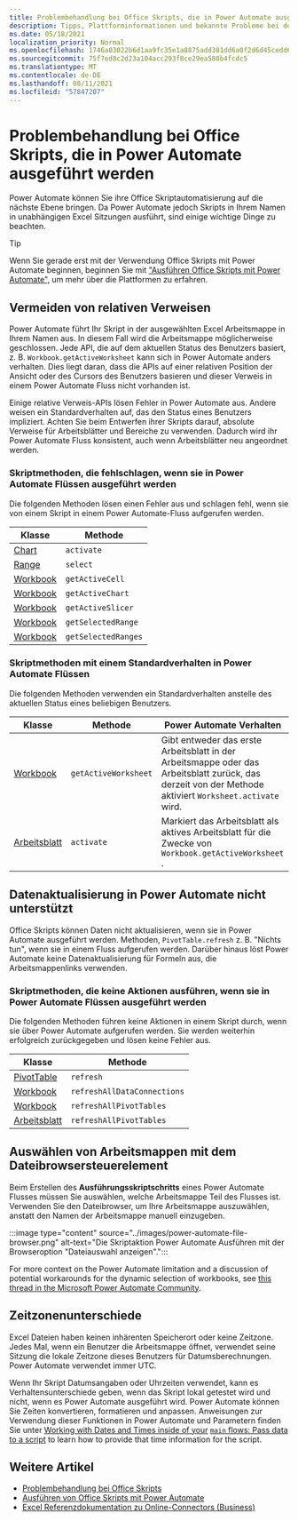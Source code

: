 ```yaml
---
title: Problembehandlung bei Office Skripts, die in Power Automate ausgeführt werden
description: Tipps, Plattforminformationen und bekannte Probleme bei der Integration von Office Skripts und Power Automate.
ms.date: 05/18/2021
localization_priority: Normal
ms.openlocfilehash: 1746a03022b6d1aa9fc35e1a8875add301dd6a0f2d6d45cedd64308f0738d2f8
ms.sourcegitcommit: 75f7ed8c2d23a104acc293f8ce29ea580b4fcdc5
ms.translationtype: MT
ms.contentlocale: de-DE
ms.lasthandoff: 08/11/2021
ms.locfileid: "57847207"
---
```

# <a name="troubleshoot-office-scripts-running-in-power-automate"></a>Problembehandlung bei Office Skripts, die in Power Automate ausgeführt werden

Power Automate können Sie ihre Office Skriptautomatisierung auf die nächste Ebene bringen. Da Power Automate jedoch Skripts in Ihrem Namen in unabhängigen Excel Sitzungen ausführt, sind einige wichtige Dinge zu beachten.

> [!TIP]
> Wenn Sie gerade erst mit der Verwendung Office Skripts mit Power Automate beginnen, beginnen Sie mit ["Ausführen Office Skripts mit Power Automate",](../develop/power-automate-integration.md) um mehr über die Plattformen zu erfahren.

## <a name="avoid-relative-references"></a>Vermeiden von relativen Verweisen

Power Automate führt Ihr Skript in der ausgewählten Excel Arbeitsmappe in Ihrem Namen aus. In diesem Fall wird die Arbeitsmappe möglicherweise geschlossen. Jede API, die auf dem aktuellen Status des Benutzers basiert, z. B. `Workbook.getActiveWorksheet` kann sich in Power Automate anders verhalten. Dies liegt daran, dass die APIs auf einer relativen Position der Ansicht oder des Cursors des Benutzers basieren und dieser Verweis in einem Power Automate Fluss nicht vorhanden ist.

Einige relative Verweis-APIs lösen Fehler in Power Automate aus. Andere weisen ein Standardverhalten auf, das den Status eines Benutzers impliziert. Achten Sie beim Entwerfen ihrer Skripts darauf, absolute Verweise für Arbeitsblätter und Bereiche zu verwenden. Dadurch wird ihr Power Automate Fluss konsistent, auch wenn Arbeitsblätter neu angeordnet werden.

### <a name="script-methods-that-fail-when-run-in-power-automate-flows"></a>Skriptmethoden, die fehlschlagen, wenn sie in Power Automate Flüssen ausgeführt werden

Die folgenden Methoden lösen einen Fehler aus und schlagen fehl, wenn sie von einem Skript in einem Power Automate-Fluss aufgerufen werden.

| Klasse | Methode |
|--|--|
| [Chart](/javascript/api/office-scripts/excelscript/excelscript.chart) | `activate` |
| [Range](/javascript/api/office-scripts/excelscript/excelscript.range) | `select` |
| [Workbook](/javascript/api/office-scripts/excelscript/excelscript.workbook) | `getActiveCell` |
| [Workbook](/javascript/api/office-scripts/excelscript/excelscript.workbook) | `getActiveChart` |
| [Workbook](/javascript/api/office-scripts/excelscript/excelscript.workbook) | `getActiveSlicer` |
| [Workbook](/javascript/api/office-scripts/excelscript/excelscript.workbook) | `getSelectedRange` |
| [Workbook](/javascript/api/office-scripts/excelscript/excelscript.workbook) | `getSelectedRanges` |

### <a name="script-methods-with-a-default-behavior-in-power-automate-flows"></a>Skriptmethoden mit einem Standardverhalten in Power Automate Flüssen

Die folgenden Methoden verwenden ein Standardverhalten anstelle des aktuellen Status eines beliebigen Benutzers.

| Klasse | Methode | Power Automate Verhalten |
|--|--|--|
| [Workbook](/javascript/api/office-scripts/excelscript/excelscript.workbook) | `getActiveWorksheet` | Gibt entweder das erste Arbeitsblatt in der Arbeitsmappe oder das Arbeitsblatt zurück, das derzeit von der Methode aktiviert `Worksheet.activate` wird. |
| [Arbeitsblatt](/javascript/api/office-scripts/excelscript/excelscript.worksheet) | `activate` | Markiert das Arbeitsblatt als aktives Arbeitsblatt für die Zwecke von `Workbook.getActiveWorksheet` . |

## <a name="data-refresh-not-supported-in-power-automate"></a>Datenaktualisierung in Power Automate nicht unterstützt

Office Skripts können Daten nicht aktualisieren, wenn sie in Power Automate ausgeführt werden. Methoden, `PivotTable.refresh` z. B. "Nichts tun", wenn sie in einem Fluss aufgerufen werden. Darüber hinaus löst Power Automate keine Datenaktualisierung für Formeln aus, die Arbeitsmappenlinks verwenden.

### <a name="script-methods-that-do-nothing-when-run-in-power-automate-flows"></a>Skriptmethoden, die keine Aktionen ausführen, wenn sie in Power Automate Flüssen ausgeführt werden

Die folgenden Methoden führen keine Aktionen in einem Skript durch, wenn sie über Power Automate aufgerufen werden. Sie werden weiterhin erfolgreich zurückgegeben und lösen keine Fehler aus.

| Klasse | Methode |
|--|--|
| [PivotTable](/javascript/api/office-scripts/excelscript/excelscript.pivottable) | `refresh` |
| [Workbook](/javascript/api/office-scripts/excelscript/excelscript.workbook) | `refreshAllDataConnections` |
| [Workbook](/javascript/api/office-scripts/excelscript/excelscript.workbook) | `refreshAllPivotTables` |
| [Arbeitsblatt](/javascript/api/office-scripts/excelscript/excelscript.worksheet) | `refreshAllPivotTables` |

## <a name="select-workbooks-with-the-file-browser-control"></a>Auswählen von Arbeitsmappen mit dem Dateibrowsersteuerelement

Beim Erstellen des **Ausführungsskriptschritts** eines Power Automate Flusses müssen Sie auswählen, welche Arbeitsmappe Teil des Flusses ist. Verwenden Sie den Dateibrowser, um Ihre Arbeitsmappe auszuwählen, anstatt den Namen der Arbeitsmappe manuell einzugeben.

:::image type="content" source="../images/power-automate-file-browser.png" alt-text="Die Skriptaktion Power Automate Ausführen mit der Browseroption &quot;Dateiauswahl anzeigen&quot;.":::

For more context on the Power Automate limitation and a discussion of potential workarounds for the dynamic selection of workbooks, see [this thread in the Microsoft Power Automate Community](https://powerusers.microsoft.com/t5/Power-Automate-Ideas/Allow-for-dynamic-quot-file-quot-value-for-excel-quot-get-a-row/idi-p/103091#).

## <a name="time-zone-differences"></a>Zeitzonenunterschiede

Excel Dateien haben keinen inhärenten Speicherort oder keine Zeitzone. Jedes Mal, wenn ein Benutzer die Arbeitsmappe öffnet, verwendet seine Sitzung die lokale Zeitzone dieses Benutzers für Datumsberechnungen. Power Automate verwendet immer UTC.

Wenn Ihr Skript Datumsangaben oder Uhrzeiten verwendet, kann es Verhaltensunterschiede geben, wenn das Skript lokal getestet wird und nicht, wenn es Power Automate ausgeführt wird. Power Automate können Sie Zeiten konvertieren, formatieren und anpassen. Anweisungen zur Verwendung dieser Funktionen in Power Automate und Parametern finden Sie unter [Working with Dates and Times inside of your](https://flow.microsoft.com/blog/working-with-dates-and-times/) [ `main` flows: Pass data to a script](../develop/power-automate-integration.md#main-parameters-pass-data-to-a-script) to learn how to provide that time information for the script.

## <a name="see-also"></a>Weitere Artikel

- [Problembehandlung bei Office Skripts](troubleshooting.md)
- [Ausführen von Office Skripts mit Power Automate](../develop/power-automate-integration.md)
- [Excel Referenzdokumentation zu Online-Connectors (Business)](/connectors/excelonlinebusiness/)
